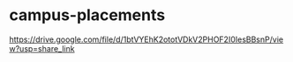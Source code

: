 # campus-placements
https://drive.google.com/file/d/1btVYEhK2ototVDkV2PHOF2I0IesBBsnP/view?usp=share_link
